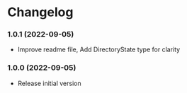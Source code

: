 Changelog
=========

### 1.0.1 (2022-09-05)

* Improve readme file, Add DirectoryState type for clarity

### 1.0.0 (2022-09-05)

* Release initial version